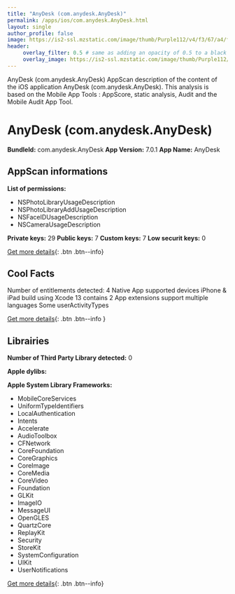 ```yaml
---
title: "AnyDesk (com.anydesk.AnyDesk)"
permalink: /apps/ios/com.anydesk.AnyDesk.html
layout: single
author_profile: false
image: https://is2-ssl.mzstatic.com/image/thumb/Purple112/v4/f3/67/a4/f367a4f9-795b-5b02-4dc1-3081ab36aef4/AppIcon-0-0-1x_U007emarketing-0-0-0-7-0-0-sRGB-0-0-0-GLES2_U002c0-512MB-85-220-0-0.png/512x512bb.jpg
header: 
     overlay_filter: 0.5 # same as adding an opacity of 0.5 to a black background
     overlay_image: https://is2-ssl.mzstatic.com/image/thumb/Purple112/v4/f3/67/a4/f367a4f9-795b-5b02-4dc1-3081ab36aef4/AppIcon-0-0-1x_U007emarketing-0-0-0-7-0-0-sRGB-0-0-0-GLES2_U002c0-512MB-85-220-0-0.png/512x512bb.jpg
---
```

AnyDesk (com.anydesk.AnyDesk) AppScan description of the content of the iOS application AnyDesk (com.anydesk.AnyDesk). This analysis is based on the Mobile App Tools : AppScore, static analysis, Audit and the Mobile Audit App Tool.

# AnyDesk (com.anydesk.AnyDesk)

**BundleId:** com.anydesk.AnyDesk
**App Version:** 7.0.1
**App Name:** AnyDesk


## AppScan informations 

**List of permissions:** 
- NSPhotoLibraryUsageDescription
- NSPhotoLibraryAddUsageDescription
- NSFaceIDUsageDescription
- NSCameraUsageDescription
  
  
**Private keys:** 29
**Public keys:** 7
**Custom keys:** 7
**Low securit keys:** 0
  
[Get more details](/pricing.html){: .btn .btn--info}

## Cool Facts

Number of entitlements detected: 4
Native App
supported devices iPhone & iPad
build using Xcode 13
contains 2 App extensions
support multiple languages
Some userActivityTypes
  
[Get more details](/pricing.html){: .btn .btn--info }

## Librairies 
**Number of Third Party Library detected:** 0


**Apple dylibs:**


**Apple System Library Frameworks:**
- MobileCoreServices
- UniformTypeIdentifiers
- LocalAuthentication
- Intents
- Accelerate
- AudioToolbox
- CFNetwork
- CoreFoundation
- CoreGraphics
- CoreImage
- CoreMedia
- CoreVideo
- Foundation
- GLKit
- ImageIO
- MessageUI
- OpenGLES
- QuartzCore
- ReplayKit
- Security
- StoreKit
- SystemConfiguration
- UIKit
- UserNotifications


  
[Get more details](/pricing.html){: .btn .btn--info}

